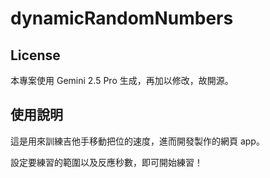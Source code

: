 # dynamicRandomNumbers

## License

本專案使用 Gemini 2.5 Pro 生成，再加以修改，故開源。

## 使用說明

這是用來訓練吉他手移動把位的速度，進而開發製作的網頁 app。

設定要練習的範圍以及反應秒數，即可開始練習！